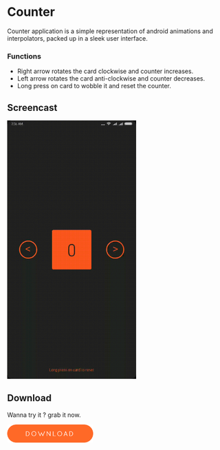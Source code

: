 # Counter
Counter application is a simple representation of android animations and interpolators, packed up in a sleek user interface.

### Functions
- Right arrow rotates the card clockwise and counter increases.
- Left arrow rotates the card anti-clockwise and counter decreases.
- Long press on card to wobble it and reset the counter.

## Screencast
<img src="counter.gif" width=300/>

## Download  
Wanna try it ? grab it now. 

[<img src="download_button.png" width="200">](Counter.apk?raw=true)
